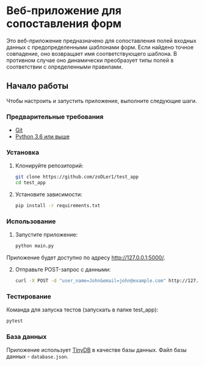 # Веб-приложение для сопоставления форм

Это веб-приложение предназначено для сопоставления полей входных данных с предопределенными шаблонами форм. Если найдено точное совпадение, оно возвращает имя соответствующего шаблона. В противном случае оно динамически преобразует типы полей в соответствии с определенными правилами.

## Начало работы

Чтобы настроить и запустить приложение, выполните следующие шаги.

### Предварительные требования

- [Git](https://git-scm.com)
- [Python 3.6 или выше](https://www.python.org/downloads/)

### Установка

1. Клонируйте репозиторий:

   ```bash
   git clone https://github.com/zoDLer1/test_app
   cd test_app
2. Установите зависимости:
    ```bash
    pip install -r requirements.txt
    ```
### Использование

1. Запустите приложение:

    ```bash
    python main.py
    ```
Приложение будет доступно по адресу http://127.0.0.1:5000/.

2. Отправьте POST-запрос с данными:

    ```bash
    curl -X POST -d "user_name=John&email=john@example.com" http://127.0.0.1:5000/get_form
    ```
### Тестирование
Команда для запуска тестов (запускать в папке test_app):
```bash
pytest
```
### База данных
Приложение использует [TinyDB](https://tinydb.readthedocs.io/en/latest/) в качестве базы данных. Файл базы данных - `database.json`.
